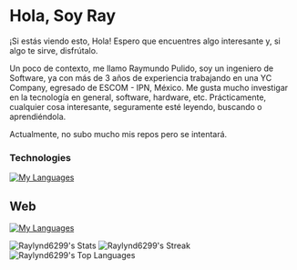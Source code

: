 # Hola, Soy Ray
¡Si estás viendo esto, Hola!
Espero que encuentres algo interesante y, si algo te sirve, disfrútalo.

Un poco de contexto, me llamo Raymundo Pulido, soy un ingeniero de Software, ya con más de 3 años de experiencia trabajando en una YC Company, egresado de ESCOM - IPN, México. Me gusta mucho investigar en la tecnología en general, software, hardware, etc.
Prácticamente, cualquier cosa interesante, seguramente esté leyendo, buscando o aprendiéndola. 

Actualmente, no subo mucho mis repos pero se intentará.



### Technologies ###
[![My Languages](https://skillicons.dev/icons?i=aws,bash,bun,c,cpp,django,firebase,go,linux,rust,githubactions)](https://skillicons.dev)

## Web ##
[![My Languages](https://skillicons.dev/icons?i=bun,js,html,css,react)](https://skillicons.dev)

![Raylynd6299's Stats](https://github-readme-stats.vercel.app/api?username=Raylynd6299&theme=vue-dark&show_icons=true&hide_border=true&count_private=true)
![Raylynd6299's Streak](https://github-readme-streak-stats.herokuapp.com/?user=Raylynd6299&theme=vue-dark&hide_border=true)
![Raylynd6299's Top Languages](https://github-readme-stats.vercel.app/api/top-langs/?username=Raylynd6299&theme=vue-dark&show_icons=true&hide_border=true&layout=compact)
